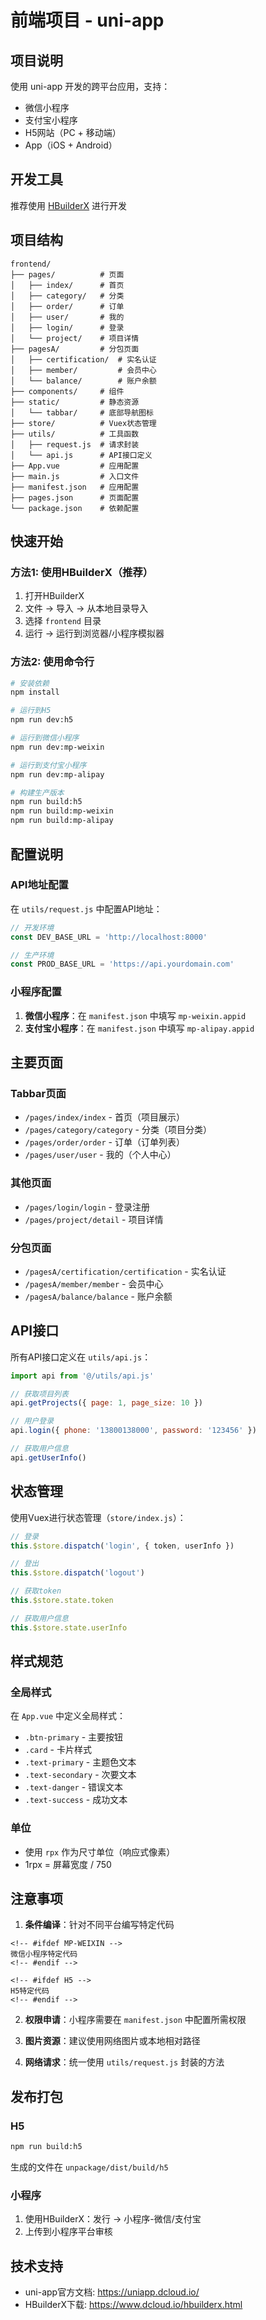# 前端项目 - uni-app

## 项目说明

使用 uni-app 开发的跨平台应用，支持：
- 微信小程序
- 支付宝小程序  
- H5网站（PC + 移动端）
- App（iOS + Android）

## 开发工具

推荐使用 [HBuilderX](https://www.dcloud.io/hbuilderx.html) 进行开发

## 项目结构

```
frontend/
├── pages/          # 页面
│   ├── index/      # 首页
│   ├── category/   # 分类
│   ├── order/      # 订单
│   ├── user/       # 我的
│   ├── login/      # 登录
│   └── project/    # 项目详情
├── pagesA/         # 分包页面
│   ├── certification/  # 实名认证
│   ├── member/         # 会员中心
│   └── balance/        # 账户余额
├── components/     # 组件
├── static/         # 静态资源
│   └── tabbar/     # 底部导航图标
├── store/          # Vuex状态管理
├── utils/          # 工具函数
│   ├── request.js  # 请求封装
│   └── api.js      # API接口定义
├── App.vue         # 应用配置
├── main.js         # 入口文件
├── manifest.json   # 应用配置
├── pages.json      # 页面配置
└── package.json    # 依赖配置
```

## 快速开始

### 方法1: 使用HBuilderX（推荐）

1. 打开HBuilderX
2. 文件 → 导入 → 从本地目录导入
3. 选择 `frontend` 目录
4. 运行 → 运行到浏览器/小程序模拟器

### 方法2: 使用命令行

```bash
# 安装依赖
npm install

# 运行到H5
npm run dev:h5

# 运行到微信小程序
npm run dev:mp-weixin

# 运行到支付宝小程序
npm run dev:mp-alipay

# 构建生产版本
npm run build:h5
npm run build:mp-weixin
npm run build:mp-alipay
```

## 配置说明

### API地址配置

在 `utils/request.js` 中配置API地址：

```javascript
// 开发环境
const DEV_BASE_URL = 'http://localhost:8000'

// 生产环境
const PROD_BASE_URL = 'https://api.yourdomain.com'
```

### 小程序配置

1. **微信小程序**：在 `manifest.json` 中填写 `mp-weixin.appid`
2. **支付宝小程序**：在 `manifest.json` 中填写 `mp-alipay.appid`

## 主要页面

### Tabbar页面
- `/pages/index/index` - 首页（项目展示）
- `/pages/category/category` - 分类（项目分类）
- `/pages/order/order` - 订单（订单列表）
- `/pages/user/user` - 我的（个人中心）

### 其他页面
- `/pages/login/login` - 登录注册
- `/pages/project/detail` - 项目详情

### 分包页面
- `/pagesA/certification/certification` - 实名认证
- `/pagesA/member/member` - 会员中心
- `/pagesA/balance/balance` - 账户余额

## API接口

所有API接口定义在 `utils/api.js`：

```javascript
import api from '@/utils/api.js'

// 获取项目列表
api.getProjects({ page: 1, page_size: 10 })

// 用户登录
api.login({ phone: '13800138000', password: '123456' })

// 获取用户信息
api.getUserInfo()
```

## 状态管理

使用Vuex进行状态管理（`store/index.js`）：

```javascript
// 登录
this.$store.dispatch('login', { token, userInfo })

// 登出
this.$store.dispatch('logout')

// 获取token
this.$store.state.token

// 获取用户信息
this.$store.state.userInfo
```

## 样式规范

### 全局样式
在 `App.vue` 中定义全局样式：
- `.btn-primary` - 主要按钮
- `.card` - 卡片样式
- `.text-primary` - 主题色文本
- `.text-secondary` - 次要文本
- `.text-danger` - 错误文本
- `.text-success` - 成功文本

### 单位
- 使用 `rpx` 作为尺寸单位（响应式像素）
- 1rpx = 屏幕宽度 / 750

## 注意事项

1. **条件编译**：针对不同平台编写特定代码
```vue
<!-- #ifdef MP-WEIXIN -->
微信小程序特定代码
<!-- #endif -->

<!-- #ifdef H5 -->
H5特定代码
<!-- #endif -->
```

2. **权限申请**：小程序需要在 `manifest.json` 中配置所需权限

3. **图片资源**：建议使用网络图片或本地相对路径

4. **网络请求**：统一使用 `utils/request.js` 封装的方法

## 发布打包

### H5
```bash
npm run build:h5
```
生成的文件在 `unpackage/dist/build/h5`

### 小程序
1. 使用HBuilderX：发行 → 小程序-微信/支付宝
2. 上传到小程序平台审核

## 技术支持

- uni-app官方文档: https://uniapp.dcloud.io/
- HBuilderX下载: https://www.dcloud.io/hbuilderx.html

